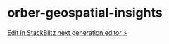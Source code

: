 # orber-geospatial-insights

[Edit in StackBlitz next generation editor ⚡️](https://stackblitz.com/~/github.com/ArkVault/orber-geospatial-insights)